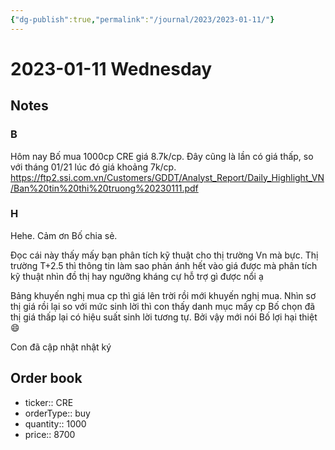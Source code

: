 ```yaml
---
{"dg-publish":true,"permalink":"/journal/2023/2023-01-11/"}
---
```


# 2023-01-11 Wednesday

## Notes

### B

Hôm nay Bố mua 1000cp CRE giá 8.7k/cp. Đây cũng là lần có giá thấp, so với tháng 01/21 lúc đó giá khoảng 7k/cp.
https://ftp2.ssi.com.vn/Customers/GDDT/Analyst_Report/Daily_Highlight_VN/Ban%20tin%20thi%20truong%20230111.pdf

### H

Hehe. Cảm ơn Bố chia sẻ. 

Đọc cái này thấy mấy bạn phân tích kỹ thuật cho thị trường Vn mà bực. Thị trường T+2.5 thì thông tin làm sao phản ánh hết vào giá được mà phân tích kỹ thuật nhìn đồ thị hay ngưỡng kháng cự hỗ trợ gì được nổi ạ 

Bảng khuyến nghị mua cp thì giá lên trời rồi mới khuyến nghị mua. Nhìn sơ thị giá rồi lại so với mức sinh lời thì con thấy danh mục mấy cp Bố chọn đã thị giá thấp lại có hiệu suất sinh lời tương tự. Bởi vậy mới nói Bố lợi hại thiệt 😄

Con đã cập nhật nhật ký

## Order book

- ticker:: CRE
- orderType:: buy
- quantity:: 1000
- price:: 8700
